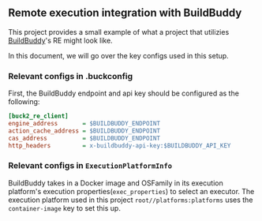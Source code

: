 ## Remote execution integration with BuildBuddy

This project provides a small example of what a project that utilizies
[BuildBuddy](https://www.buildbuddy.io/)'s RE might look like.

In this document, we will go over the key configs used in this setup.

### Relevant configs in .buckconfig

First, the BuildBuddy endpoint and api key should be configured as the
following:

```ini
[buck2_re_client]
engine_address       = $BUILDBUDDY_ENDPOINT
action_cache_address = $BUILDBUDDY_ENDPOINT
cas_address          = $BUILDBUDDY_ENDPOINT
http_headers         = x-buildbuddy-api-key:$BUILDBUDDY_API_KEY
```

### Relevant configs in `ExecutionPlatformInfo`

BuildBuddy takes in a Docker image and OSFamily in its execution platform's
execution properties(`exec_properties`) to select an executor. The execution
platform used in this project `root//platforms:platforms` uses the
`container-image` key to set this up.
